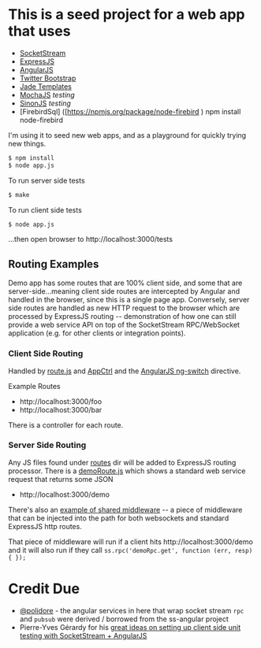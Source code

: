 # This is a seed project for a web app that uses
* [SocketStream](http://socketstream.com)
* [ExpressJS](http://expressjs.com/)
* [AngularJS](http://angularjs.org)
* [Twitter Bootstrap](http://twitter.github.com/bootstrap/)
* [Jade Templates](http://jade-lang.com/) 
* [MochaJS](http://visionmedia.github.com/mocha/) _testing_
* [SinonJS](http://sinonjs.org/) _testing_
* [FirebirdSql] ([https://npmjs.org/package/node-firebird ) npm install node-firebird

I'm using it to seed new web apps, and as a playground for quickly trying new things.

```sh
$ npm install
$ node app.js
```

To run server side tests

```sh
$ make
```

To run client side tests

```sh
$ node app.js
```

...then open browser to http://localhost:3000/tests

## Routing Examples

Demo app has some routes that are 100% client side, and some that are server-side...meaning client side routes are intercepted by Angular and handled in the browser, since this is a single page app.  Conversely, server side routes are handled as new HTTP request to the browser which are processed by ExpressJS routing -- demonstration of how one can still provide a web service API on top of the SocketStream RPC/WebSocket application (e.g. for other clients or integration points).

### Client Side Routing

Handled by [route.js](https://github.com/americanyak/ss-angular-demo/blob/master/client/code/app/routes.js) and [AppCtrl](https://github.com/americanyak/ss-angular-demo/blob/master/client/code/app/controllers.js#L14) and the [AngularJS ng-switch](http://docs.angularjs.org/api/ng.directive:ngSwitch) directive.

Example Routes
* http://localhost:3000/foo
* http://localhost:3000/bar

There is a controller for each route.

### Server Side Routing

Any JS files found under [routes](https://github.com/americanyak/ss-angular-demo/tree/master/server/routes) dir will be added to ExpressJS routing processor.  There is a [demoRoute.js](https://github.com/americanyak/ss-angular-demo/blob/master/server/routes/demoRoute.js) which shows a standard web service request that returns some JSON

* http://localhost:3000/demo

There's also an [example of shared middleware](https://github.com/americanyak/ss-angular-demo/blob/master/server/middleware/demoMiddleware.js) -- a piece of middleware that can be injected into the path for both websockets and standard ExpressJS http routes.  

That piece of middleware will run if a client hits http://localhost:3000/demo and it will also run if they call `ss.rpc('demoRpc.get', function (err, resp) { });`

# Credit Due

* [@polidore](https://github.com/polidore/ss-angular) - the angular services in here that wrap socket stream `rpc` and `pubsub` were derived / borrowed from the ss-angular project
* Pierre-Yves Gérardy for his [great ideas on setting up client side unit testing with SocketStream + AngularJS](https://groups.google.com/forum/#!topic/socketstream/jDDCkQJpsDM/discussion)

